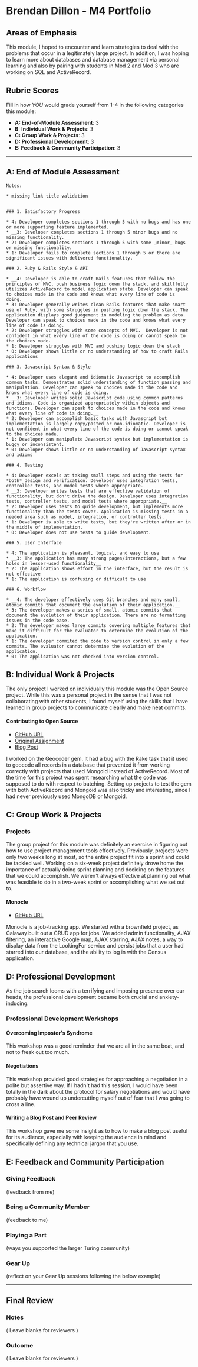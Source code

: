 # Brendan Dillon - M4 Portfolio

## Areas of Emphasis

This module, I hoped to encounter and learn strategies to deal with the problems that occur in a legitimately large project.  In addition, I was hoping to learn more about databases and database management via personal learning and also by pairing with students in Mod 2 and Mod 3 who are working on SQL and ActiveRecord.

## Rubric Scores

Fill in how *YOU* would grade yourself from 1-4 in the following categories this module:

* **A: End-of-Module Assessment**: 3
* **B: Individual Work & Projects**: 3
* **C: Group Work & Projects**: 3
* **D: Professional Development**: 3
* **E: Feedback & Community Participation**: 3

-----------------------

## A: End of Module Assessment

```
Notes:

* missing link title validation


### 1. Satisfactory Progress

* 4: Developer completes sections 1 through 5 with no bugs and has one or more supporting feature implemented.
* __3: Developer completes sections 1 through 5 minor bugs and no missing functionality.__
* 2: Developer completes sections 1 through 5 with some _minor_ bugs or missing functionality.
* 1: Developer fails to complete sections 1 through 5 or there are significant issues with delivered functionality.

### 2. Ruby & Rails Style & API

* __4: Developer is able to craft Rails features that follow the principles of MVC, push business logic down the stack, and skillfully utilizes ActiveRecord to model application state. Developer can speak to choices made in the code and knows what every line of code is doing.__
* 3: Developer generally writes clean Rails features that make smart use of Ruby, with some struggles in pushing logic down the stack. The application displays good judgement in modeling the problem as data. Developer can speak to choices made in the code and knows what every line of code is doing.
* 2: Developer struggles with some concepts of MVC.  Developer is not confident in what every line of the code is doing or cannot speak to the choices made.
* 1: Developer struggles with MVC and pushing logic down the stack
* 0: Developer shows little or no understanding of how to craft Rails applications

### 3. Javascript Syntax & Style

* 4: Developer uses elegant and idiomatic Javascript to accomplish common tasks. Demonstrates solid understanding of function passing and manipulation. Developer can speak to choices made in the code and knows what every line of code is doing.
* __3: Developer writes solid Javascript code using common patterns and idioms. Code is organized appropriately within objects and functions. Developer can speak to choices made in the code and knows what every line of code is doing.__
* 2: Developer can accomplish basic tasks with Javascript but implementation is largely copy/pasted or non-idiomatic. Developer is not confident in what every line of the code is doing or cannot speak to the choices made.
* 1: Developer can manipulate Javascript syntax but implementation is buggy or inconsistent.
* 0: Developer shows little or no understanding of Javascript syntax and idioms

### 4. Testing

* 4: Developer excels at taking small steps and using the tests for *both* design and verification. Developer uses integration tests, controller tests, and model tests where appropriate.
* __3: Developer writes tests that are effective validation of functionality, but don't drive the design. Developer uses integration tests, controller tests, and model tests where appropriate.__
* 2: Developer uses tests to guide development, but implements more functionality than the tests cover. Application is missing tests in a needed area such as model, integration, or controller tests.
* 1: Developer is able to write tests, but they're written after or in the middle of implementation.
* 0: Developer does not use tests to guide development.

### 5. User Interface

* 4: The application is pleasant, logical, and easy to use
* __3: The application has many strong pages/interactions, but a few holes in lesser-used functionality__
* 2: The application shows effort in the interface, but the result is not effective
* 1: The application is confusing or difficult to use

### 6. Workflow

* __4: The developer effectively uses Git branches and many small, atomic commits that document the evolution of their application.__
* 3: The developer makes a series of small, atomic commits that document the evolution of their application. There are no formatting issues in the code base.
* 2: The developer makes large commits covering multiple features that make it difficult for the evaluator to determine the evolution of the application.
* 1: The developer commited the code to version control in only a few commits. The evaluator cannot determine the evolution of the application.
* 0: The application was not checked into version control.
```


## B: Individual Work & Projects

The only project I worked on individually this module was the Open Source project. While this was a personal project in the sense that I was not collaborating with other students, I found myself using the skills that I have learned in group projects to communicate clearly and make neat commits.

#### Contributing to Open Source

* [GitHub URL](https://github.com/alexreisner/geocoder/pull/1140)
* [Original Assignment](http://backend.turing.io/module4/projects/the-plan/assignments/open-source)
* [Blog Post]()

I worked on the Geocoder gem. It had a bug with the Rake task that it used to geocode all records in a database that prevented it from working correctly with projects that used Mongoid instead of ActiveRecord. Most of the time for this project was spent researching what the code was supposed to do with respect to batching. Setting up projects to test the gem with both ActiveRecord and Mongoid was also tricky and interesting, since I had never previously used MongoDB or Mongoid.


## C: Group Work & Projects

### Projects

The group project for this module was definitely an exercise in figuring out how to use project management tools effectively. Previously, projects were only two weeks long at most, so the entire project fit into a sprint and could be tackled well. Working on a six-week project definitely drove home the importance of actually doing sprint planning and deciding on the features that we could accomplish. We weren't always effective at planning out what was feasible to do in a two-week sprint or accomplishing what we set out to.

#### Monocle

* [GitHub URL](https://github.com/danbroadbent/monocle)

Monocle is a job-tracking app. We started with a brownfield project, as Calaway built out a CRUD app for jobs. We added admin functionality, AJAX filtering, an interactive Google map, AJAX starring, AJAX notes, a way to display data from the LookingFor service and persist jobs that a user had starred into our database, and the ability to log in with the Census application.

## D: Professional Development
As the job search looms with a terrifying and imposing presence over our heads, the professional development became both crucial and anxiety-inducing.

### Professional Development Workshops
#### Overcoming Imposter's Syndrome
This workshop was a good reminder that we are all in the same boat, and not to freak out too much.

#### Negotiations
This workshop provided good strategies for approaching a negotiation in a polite but assertive way. If I hadn't had this session, I would have been totally in the dark about the protocol for salary negotiations and would have probably have wound up undercutting myself out of fear that I was going to cross a line.

#### Writing a Blog Post and Peer Review
This workshop gave me some insight as to how to make a blog post useful for its audience, especially with keeping the audience in mind and specifically defining any technical jargon that you use.

## E: Feedback and Community Participation

### Giving Feedback

(feedback from me)

### Being a Community Member

(feedback to me)

### Playing a Part

(ways you supported the larger Turing community)

### Gear Up

(reflect on your Gear Up sessions following the below example)

------------------

## Final Review

### Notes

( Leave blanks for reviewers )

### Outcome

( Leave blanks for reviewers )
